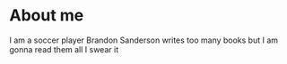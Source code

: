 # About me
I am a soccer player
Brandon Sanderson writes too many books but I am gonna read them all I swear it
